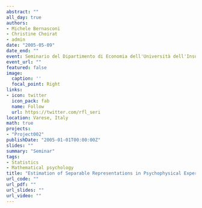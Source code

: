 ```yaml
---
abstract: ""
all_day: true
authors:
- Michele Bernasconi
- Christine Choirat
- admin
date: "2005-05-09"
date_end: ""
event: Seminario del Dipartimento di Economia dell'Università dell'Insubria
event_url: ""
featured: false
image:
  caption: ''
  focal_point: Right
links:
- icon: twitter
  icon_pack: fab
  name: Follow
  url: https://twitter.com/rfl_seri
location: Varese, Italy
math: true
projects:
- "Project002"
publishDate: "2005-01-01T00:00:00Z"
slides: ""
summary: "Seminar"
tags:
- Statistics
- Mathematical psychology
title: "Estimation of Separable Representations in Psychophysical Experiments"
url_code: ""
url_pdf: ""
url_slides: ""
url_video: ""
---
```

